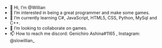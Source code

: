 - 👋 Hi, I’m @Willian
- 👀 I’m interested in being a great programmer and make some games.
- 🌱 I’m currently learning C#, JavaScript, HTML5, CSS, Python, MySql and C++.
- 💞️ I’m looking to collaborate on games.
- 📫 How to reach me discord: Genichiro Ashina#1165 , Instagram: @slowillian_
